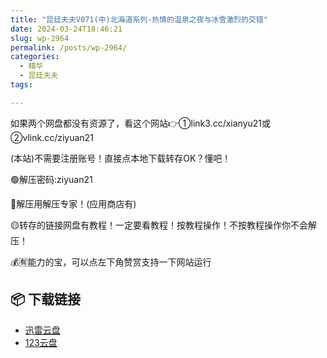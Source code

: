 ```yaml
---
title: "昆廷夫夫V071(中)北海道系列-热情的温泉之夜与冰雪激烈的交错"
date: 2024-03-24T18:46:21
slug: wp-2964
permalink: /posts/wp-2964/
categories:
  - 精华
  - 昆廷夫夫
tags:

---
```


如果两个网盘都没有资源了，看这个网站👉①link3.cc/xianyu21或②vlink.cc/ziyuan21

(本站)不需要注册账号！直接点本地下载转存OK？懂吧！

🟢解压密码:ziyuan21

🔵解压用解压专家！(应用商店有)

🟡转存的链接网盘有教程！一定要看教程！按教程操作！不按教程操作你不会解压！

💰🈶能力的宝，可以点左下角赞赏支持一下网站运行

## 📦 下载链接
- [迅雷云盘](https://blziyuan21.com/pay-download/2964?key=4150fb72a9&down_id=0)
- [123云盘](https://blziyuan21.com/pay-download/2964?key=4150fb72a9&down_id=1)

